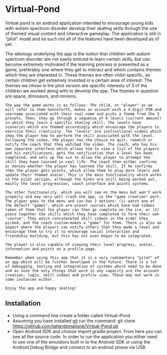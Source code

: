 # Virtual-Pond

  Virtual pond is an android application intended to encourage young kids with autism spectrum disorder develop their skating skills through the use of themed visual content and interactive gameplay. The application is still in "pilot" mode and as such not all of the features have been developed as of yet.
  
  The ideology underlying the app is the notion that children with autism spectrum disorder are not easily enticed to learn certain skills, but can become extremely motivated if the learning process is presented as a game, preferably one where they get to interact and which contains themes which they are interested in. These themes are often child-specific, as certain children get extremely invested in a certain area of interest. The themes we chose in the pilot version are specific interests of 3 of the children we worked along with to develop the app. The themes in question are space, dinosaurs, and minions.
  
	The way the game works is as follows: The child, or "player" as we will refer to them henceforth, makes an account with a 4-digit PIN and username associated with their real name and picks a theme from the 3 presets. Then, they go through a sequence of 6 levels (current amount) in which they learn a specific skating skill. The levels have scenarios which are themed accordingly which encourage the players to exercise their creativity. The "levels" are instructional videos which show the player how to perform the skill associated with the level. Following the video, the player has the choice to quit, rematch or notify the coach that they watched the video. The coach, who has his own separate interface which allows him to view a list of the players and his notifications, gets the notification that a level has been completed, and sets up the ice to allow the player to attempt the skill they have learned in real life. The coach then either confirms or denies whether the player has learned the skill. If he confirms then the player gets points, which allow them to play more levels and update their themed avatar. This is the main functionality which works in the pilot version, although the kinks are still being worked out, mainly the level progression, coach interface and points systems.
	
	The other functionality, which you will see on the menu but won't work properly and may very well crash the app, is the "game creation" part. The player goes to the menu and can has 2 options: (1) watch one of the default "games", which are preset courses which have had videos taken of them that the player can then go complete on the ice, or (2) piece together the skills which they have completed to form their own "course". They watch concatenated skill videos in the order they picked, and the coach custom-makes a "game" for them. There is also an aspect where the players can notify others that they made a level and encourage them to try it to encourage social interaction and friendship building, but this has not even begun to be integrated. 
	
	The player is also capable of viewing their level progress, avatar, information and points on a profile page.
	
	Remember when using this app that it is a very rudimentary "pilot" of an app which will be further developed in the future. There is a lot of debugging, testing and integration of systems which need to be done and as such the only things that work in any capacity are the account creation, login, skill videos and profile view. These may not work in some instances either. 
	
	Enjoy the app and happy skating!

## Installation
- Using a command line create a folder called Virtual-Pond
- Assuming you have installed [git](https://git-scm.com/downloads) run the command:
git clone https://github.com/tatterdemalione/Virtual-Pond.git
- Open Android SDK and choose import gradle project.  From here you can see all the source code.  In order to run the application you either need to use one of the emulators built in to the Android SDK or using the Android Debug Bridge and connect to an android phone via USB.  




